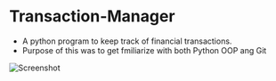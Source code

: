 # Transaction-Manager

* A python program to keep track of financial transactions.
* Purpose of this was to get fmiliarize with both Python OOP ang Git


![Screenshot](https://user-images.githubusercontent.com/46800620/107636048-a663c900-6c46-11eb-916f-18e189de6041.PNG)
